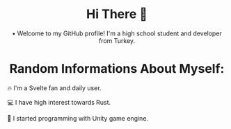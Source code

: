 <h1 align="center">Hi There 👋</h1>

<p align="center">• Welcome to my GitHub profile! I'm a high school student and developer from Turkey.</p>

<h1 align="center">Random Informations About Myself:</h1>

 🔥 I'm a Svelte fan and daily user.
 
 💻 I have high interest towards Rust.
 
 📖 I started programming with Unity game engine.
